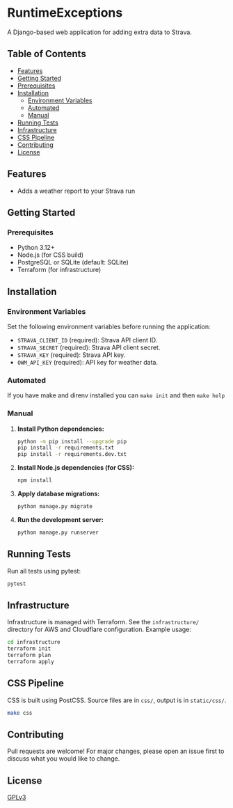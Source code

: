 # RuntimeExceptions

A Django-based web application for adding extra data to Strava.

## Table of Contents
- [Features](#features)
- [Getting Started](#getting-started)
- [Prerequisites](#prerequisites)
- [Installation](#installation)
  - [Environment Variables](#environment-variables)
  - [Automated](#automated)
  - [Manual](#manual)
- [Running Tests](#running-tests)
- [Infrastructure](#infrastructure)
- [CSS Pipeline](#css-pipeline)
- [Contributing](#contributing)
- [License](#license)

## Features
- Adds a weather report to your Strava run

## Getting Started

### Prerequisites
- Python 3.12+
- Node.js (for CSS build)
- PostgreSQL or SQLite (default: SQLite)
- Terraform (for infrastructure)

## Installation

### Environment Variables
Set the following environment variables before running the application:
- `STRAVA_CLIENT_ID` (required): Strava API client ID.
- `STRAVA_SECRET` (required): Strava API client secret.
- `STRAVA_KEY` (required): Strava API key.
- `OWM_API_KEY` (required): API key for weather data.

### Automated
If you have make and direnv installed you can `make init` and then `make help`

### Manual
1. **Install Python dependencies:**
   ```bash
   python -m pip install --upgrade pip
   pip install -r requirements.txt
   pip install -r requirements.dev.txt
   ```
2. **Install Node.js dependencies (for CSS):**
   ```bash
   npm install
   ```
3. **Apply database migrations:**
   ```bash
   python manage.py migrate
   ```
4. **Run the development server:**
   ```bash
   python manage.py runserver
   ```

## Running Tests

Run all tests using pytest:
```bash
pytest
```

## Infrastructure

Infrastructure is managed with Terraform. See the `infrastructure/` directory for AWS and Cloudflare configuration. Example usage:
```bash
cd infrastructure
terraform init
terraform plan
terraform apply
```

## CSS Pipeline

CSS is built using PostCSS. Source files are in `css/`, output is in `static/css/`.
```bash
make css
```

## Contributing

Pull requests are welcome! For major changes, please open an issue first to discuss what you would like to change.

## License

[GPLv3](LICENSE)
